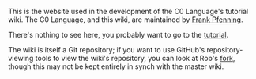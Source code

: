 This is the website used in the development of the C0 Language's tutorial wiki. The C0 Language, and this wiki, are maintained by [Frank Pfenning](http://www.cs.cmu.edu/~fp/). 

There's nothing to see here, you probably want to go to the [tutorial](https://github.com/frankpfenning/C0-Tutorial/wiki).

The wiki is itself a Git repository; if you want to use GitHub's repository-viewing tools to view the wiki's repository, you can look at Rob's [fork](https://github.com/robsimmons/C0-Tutorial), though this may not be kept entirely in synch with the master wiki.
